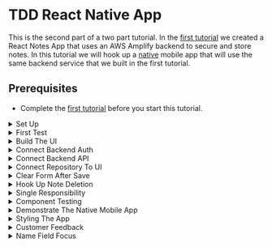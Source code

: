 # TDD React Native App

This is the second part of a two part tutorial. In the [first tutorial](https://github.com/pairing4good/tdd-amplify-react) we created a React Notes App that uses an AWS Amplify backend to secure and store notes. In this tutorial we will hook up a [native](https://en.wikipedia.org/wiki/Mobile_app#Native_app) mobile app that will use the same backend service that we built in the first tutorial.

## Prerequisites

- Complete the [first tutorial](https://github.com/pairing4good/tdd-amplify-react) before you start this tutorial.

<details>
  <summary>Set Up</summary>

## Set Up

- Run `npm install --global expo-cli`
- `cd` to the directory where you store your git repositories
- Run `expo init tdd-amplify-react-native` and select the `blank` template when prompted.
- Run `cd tdd-amplify-react-native`
- Run `npm start`
- In the `Metro Bundler` window found at http://localhost:19002/ click the `Run in web browser` option on the left navigation
- You should see the following message in your browser `Open up App.js to start working on your app!`

- Commit

[Code for this section](https://github.com/pairing4good/tdd-amplify-react-native/commit/e394249d96eba901075e26b1832ea54fec24ca41)

</details>

<details>
  <summary>First Test</summary>

## First Test

- In a new terminal window run `npm install cypress --save-dev` to install Cypress via [npm](https://www.npmjs.com):
- Run `npx cypress open`
- Configure the base url in the `cypress.json` file

```js
{
    "baseUrl": "http://localhost:19006"
}
```

- One of the benefits of using Expo is that it provides multiple ways to access your application. For this test we are using the web browser version to quickly verify the apps behavior.

- Run one or two of the Cypress `examples` to make sure everything is set up correctly.
- **Once you have verified that Cypress is running correctly, delete the `cypress/integration/examples/` directory so that your tests will run faster on your [Continuous Integration (CI) Server](https://en.wikipedia.org/wiki/Continuous_integration).**
- Create a new test called `note.spec.js` under the `cypress\integration\` directory in your project
- Add the following tests to drive the same UI that you created in the first tutorial.

```js
describe("Note Capture", () => {
  before(() => {
    cy.visit("/");
  });

  it("should have header", () => {
    cy.get("[data-testid=note-header]").should("have.text", "My Notes App");
  });

  it("should create a note when name and description provided", () => {
    //cy.get('[data-testid=test-name-0]').should('not.exist');
    //cy.get('[data-testid=test-description-0]').should('not.exist');

    cy.get("[data-testid=note-name-field]").type("test note");
    cy.get("[data-testid=note-description-field]").type(
      "test note description"
    );
    cy.get("[data-testid=note-form-submit]").click();

    // cy.get('[data-testid=note-name-field]').should('have.value', '');
    // cy.get('[data-testid=note-description-field]').should('have.value', '');

    cy.get("[data-testid=test-name-0]").should("have.text", "test note");
    cy.get("[data-testid=test-description-0]").should(
      "have.text",
      "test note description"
    );
  });

  it("should delete note", () => {
    cy.get("[data-testid=test-button-0]").click();

    // cy.get('[data-testid=test-name-0]').should('not.exist')
    // cy.get('[data-testid=test-description-0]').should('not.exist')
  });

  it("should have an option to sign out", () => {
    cy.get("[data-testid=aws-amplify__auth--sign-out-button]").click();
    cy.get(
      "[data-testid=aws-amplify__auth--sign-in-to-your-account-text]"
    ).should("exist");
  });
});
```

- The commented out lines (`//`) will not work until we hook up the backend API

- Run `expo start --web`

Before we proceed let's add a script to run cypress into the `package.json` file in the `scripts` section.

```js
"scripts": {
    "start": "react-scripts start",
    "build": "react-scripts build",
    "test": "react-scripts test",
    "eject": "react-scripts eject",
    "cypress:open": "cypress open"
  }
```

- Now you can run `npm run cypress:open` to open cypress
- Select the `note.spec.js` test

- The tests are Red

Our objective will be to get to Green as quickly as we can in the simplest way possible. Since the backend already exists we will use it as is and build out just enough UI to make it turn Green. Once it is Green then we will Refactor.

[Code for this section](https://github.com/pairing4good/tdd-amplify-react-native/commit/a891634380beff0c0b68a89b7024b2636b36d531)

</details>

<details>
  <summary>Build The UI</summary>

## Build The UI

Build out the simplest UI that will cause the Cypress test to go Green. Once we have green then we will refactor and expand the UI's functionality.

```js
import React from "react";
import { Text, View, TextInput, Button } from "react-native";

export default function App() {
  return (
    <View>
      <Text testID="note-header">My Notes App</Text>
      <TextInput testID="note-name-field" />
      <TextInput testID="note-description-field" />
      <Button testID="note-form-submit" title="Create Note" />

      <Text testID="test-name-0">test note</Text>
      <Text testID="test-description-0">test note description</Text>
      <Button testID="test-button-0" title="Delete note" />
    </View>
  );
}
```

- React Native uses different components than React

  - [View](https://reactnative.dev/docs/view)
  - [Text](https://reactnative.dev/docs/text)
  - [TextInput](https://reactnative.dev/docs/textinput)
  - [Button](https://reactnative.dev/docs/button)

- In React Native `testID` replaces React's `data-testid` but they both render to the same element id in the web.

- Run the Cypress test
- Green
- Commit

[Code for this section](https://github.com/pairing4good/tdd-amplify-react-native/commit/8841993a22da1eb4fdb146870df0c049aa1cdcfe)

</details>

<details>
  <summary>Connect Backend Auth</summary>

## Connect Backend Auth

We want to reuse the same Amplify backend authentication that we created in the first tutorial.

- Go to http://console.aws.amazon.com/
- Select `AWS Amplify`
- Select the application you created in the first tutorial
- Select the `Backend environments` tab
- Select the `Local setup instructions` section
- Copy the provided command (ie: `amplify pull --appId xxxxxxxxxxx --envName xxx`)
- Run the command you copied at the root of your project

```
? Choose your default editor: Visual Studio Code
? Choose the type of app that you're building: javascript
Please tell us about your project
? What javascript framework are you using: react-native
? Source Directory Path:  /
? Distribution Directory Path: /
? Build Command:  npm run-script build
? Start Command: npm run-script start
? Do you plan on modifying this backend?: No
```

- This created the `aws-export.js` and added it to `.gitignore` so that your user credentials are not committed
- Run `npm install aws-amplify-react-native`

- Add authentication to `App.js`

```js
...
import { withAuthenticator } from "aws-amplify-react-native"
import Amplify from "aws-amplify"
import awsconfig from './aws-exports';

Amplify.configure({
  ...awsconfig,
  Analytics: {
    disabled: true,
  },
});

function App() {
  return (
...
  );
}

export default withAuthenticator(App, true)
```

- The `aws-amplify-react-native` library has an [issue](https://github.com/aws-amplify/amplify-js/issues/5918) that requires adding the `Analytics: {disabled: true}` option to the `Amplify.configure` function.

- Add the following to the bottom of the `cypress/support/commands.js` file

```js
const Auth = require("aws-amplify").Auth;
import "cypress-localstorage-commands";
const username = Cypress.env("username");
const password = Cypress.env("password");
const userPoolId = Cypress.env("userPoolId");
const clientId = Cypress.env("clientId");

const awsconfig = {
  aws_user_pools_id: userPoolId,
  aws_user_pools_web_client_id: clientId,
};
Auth.configure(awsconfig);

Cypress.Commands.add("signIn", () => {
  cy.then(() => Auth.signIn(username, password)).then((cognitoUser) => {
    const idToken = cognitoUser.signInUserSession.idToken.jwtToken;
    const accessToken = cognitoUser.signInUserSession.accessToken.jwtToken;

    const makeKey = (name) => `CognitoIdentityServiceProvider
        .${cognitoUser.pool.clientId}
        .${cognitoUser.username}.${name}`;

    cy.setLocalStorage(makeKey("accessToken"), accessToken);
    cy.setLocalStorage(makeKey("idToken"), idToken);
    cy.setLocalStorage(
      `CognitoIdentityServiceProvider.${cognitoUser.pool.clientId}.LastAuthUser`,
      cognitoUser.username
    );
  });
  cy.saveLocalStorage();
});
```

- Create a new file at the root of your project named `cypress.env.json` with the following content

```json
{
  "username": "[Login username you just created]",
  "password": "[Login password you just created]",
  "userPoolId": "[The `aws_user_pools_id` value found in your `src/aws-exports.js`]",
  "clientId": "[The `aws_user_pools_web_client_id` value found in your `src/aws-exports.js`]"
}
```

- Add `cypress.env.json` to `.gitignore` so that it will not be committed and pushed to GitHub

```
#amplify
amplify/\#current-cloud-backend
...
amplifyconfiguration.dart
amplify-build-config.json
amplify-gradle-config.json
amplifytools.xcconfig
.secret-*
cypress.env.json
```

- Add the following set ups and tear downs to `cypress/integration/note.spec.js`

```js
before(() => {
  cy.signIn();
  cy.visit("/");
});

after(() => {
  cy.clearLocalStorageSnapshot();
  cy.clearLocalStorage();
});

beforeEach(() => {
  cy.restoreLocalStorage();
});

afterEach(() => {
  cy.saveLocalStorage();
});
```

- Run the Cypress tests
- Green!
- Commit

[Code for this section](https://github.com/pairing4good/tdd-amplify-react-native/commit/1fb5a25acc72e15c053ea1ad5df988a704540d80)

</details>

<details>
  <summary>Connect Backend API</summary>

## Connect Backend API

We want to reuse the same Amplify backend API that we created in the first tutorial.

- Go to http://console.aws.amazon.com/
- Select `AWS AppSync`
- Select the application you created in the first tutorial
- In the `Integrate with your app` section select the `JavaScript` tab
- Copy the `amplify add codegen --apiId xxxxxxxxxxxxxxxxxxxx` command
- Select `Schema` on the left navigation bar
- Click the `Export schema` dropdown
- Select `schema.json`
- Once it has downloaded move the file to the root of your project
- Run the command you copied (`amplify add codegen --apiId xxxxxxxxxxxxxxxxxxxx`)

```
? Choose the type of app that you're building: javascript
? What javascript framework are you using: react-native
? Choose the code generation language target: javascript
? Enter the file name pattern of graphql queries, mutations and subscriptions: src/graphql/**/*.js
? Do you want to generate/update all possible GraphQL operations - queries, mutations and subscriptions: Yes
? Enter maximum statement depth [increase from default if your schema is deeply nested]: 2
```

- Create a new folder in the `src` directory called `test`
- Create a new file named `NoteRepository.test.js`

```js
import { save, findAll, deleteById } from "../common/NoteRepository";
import { API } from "aws-amplify";
import {
  createNote as createNoteMutation,
  deleteNote as deleteNoteMutation,
} from "../graphql/mutations";
import { listNotes } from "../graphql/queries";

const mockGraphql = jest.fn();
const id = "test-id";

beforeEach(() => {
  API.graphql = mockGraphql;
});

afterEach(() => {
  jest.clearAllMocks();
});

it("should create a new note", () => {
  const note = { name: "test name", description: "test description" };

  save(note);

  expect(mockGraphql.mock.calls.length).toBe(1);
  expect(mockGraphql.mock.calls[0][0]).toStrictEqual({
    query: createNoteMutation,
    variables: { input: note },
  });
});

it("should findAll notes", () => {
  const note = { name: "test name", description: "test description" };

  findAll(note);

  expect(mockGraphql.mock.calls.length).toBe(1);
  expect(mockGraphql.mock.calls[0][0]).toStrictEqual({ query: listNotes });
});

it("should delete note by id", () => {
  deleteById(id);

  expect(mockGraphql.mock.calls.length).toBe(1);
  expect(mockGraphql.mock.calls[0][0]).toStrictEqual({
    query: deleteNoteMutation,
    variables: { input: { id } },
  });
});
```

- Run `npm install jest-expo --save-dev`
- Add the following to your `package.json` file

```json
"scripts": {
  ...
  "test": "jest --watch --testPathPattern=src/test"
},
"jest": {
  "preset": "jest-expo"
}
```

- Run `npm install react-test-renderer --save-dev`
- Run `npm install @react-native-community/netinfo`
- Run `npm run test`

- The tests go Red

- Create a new folder in the `src` directory called `common`
- Create a new file named `NoteRepository.js`

```js
import { API } from "aws-amplify";
import { listNotes } from "../graphql/queries";

export async function findAll() {
  const apiData = await API.graphql({ query: listNotes });
  return apiData.data.listNotes.items;
}
```

- One test goes Green

```js
...
import { createNote as createNoteMutation, deleteNote as deleteNoteMutation} from '../graphql/mutations';

...

export async function save(note){
    const apiData = await API.graphql({ query: createNoteMutation, variables: { input: note } });
    return apiData.data.createNote;
}
```

- One more test goes Green

```js
export async function deleteById(id) {
  return await API.graphql({
    query: deleteNoteMutation,
    variables: { input: { id } },
  });
}
```

- The final test goes Green
- Run the Cypress tests.
- Green!
- Commit

[Code for this section](https://github.com/pairing4good/tdd-amplify-react-native/commit/647dff44562ffa491d5fc1150986dfb3609fb0e2)

</details>

<details>
  <summary>Connect Repository To UI</summary>

## Connect Repository To UI

Now we will test drive the creation and listing of notes

- Uncomment the assertions that will drive us to save the note in `cypress/integration/note.spec.js`

```js
    it('should create a note when name and description provided', () => {
        cy.get('[data-testid=test-name-0]').should('not.exist');
        cy.get('[data-testid=test-description-0]').should('not.exist');
```

- We have a failing test that will drive our production code changes.

```js
import React, { useState, useEffect } from 'react';
...
import { findAll, save } from './src/common/NoteRepository';
...

function App() {
  const [notes, setNotes] = useState([]);
  const [formData, setFormData] = useState({ name: '', description: '' });

  useEffect(() => {
    fetchNotesCallback();
  }, []);

  async function fetchNotesCallback() {
    const notes = await findAll()
    if(notes)
      setNotes(notes);
    else
      setNotes([])
  }

  async function createNote() {
    const newNote = await save(formData);
    const updatedNoteList = [ ...notes, newNote ];
    setNotes(updatedNoteList);
  }

  return (
    <View>
      ...
      <TextInput testID="note-name-field"
        onChangeText={text => setFormData({
          ...formData, 'name': text}
        )}
        value={formData.name}/>

      <TextInput testID="note-description-field"
        onChangeText={text => setFormData({
          ...formData, 'description': text}
        )}
        value={formData.description}/>

      <Button testID="note-form-submit"
        title="Create Note"
        onPress={createNote}/>

      {
        notes.map((note, index) => (
          <div>
            <Text testID={"test-name-" + index}>{note.name}</Text>
            <Text testID={"test-description-" + index}>{note.description}</Text>
            <Button testID={"test-button-" + index} title="Delete note" />
          </div>
        ))
      }
    </View>
  );
}
...
```

Here are syntax differences between React and React Native

- React's `onChange` is replaced with `onChangeText` in React Native
- React passes an event `e` to the `onChange` function where React Native just passes the actual text to the `onChangeText` function
- React's `onClick` is replaced with `onPress` in React Native

- Rerun all of the tests
- Green!
- Commit

[Code for this section](https://github.com/pairing4good/tdd-amplify-react-native/commit/6dc746dd3ee168ef52d8cc8d7f90f5a8cdd5f68c)

</details>

<details>
  <summary>Clear Form After Save</summary>

## Clear Form After Save

Now we will test drive clearing the form values on save

- Uncomment the assertions that will drive us to clear the note form in `cypress/integration/note.spec.js`

```js
cy.get("[data-testid=note-name-field]").should("have.value", "");
cy.get("[data-testid=note-description-field]").should("have.value", "");
```

- We have a failing test that will drive our production code changes.

```js
...
function App() {
...
  async function createNote() {
    ...
    setFormData({name: '', description: ''});
  }
...
```

- Rerun all of the tests
- Green!
- Commit

[Code for this section](https://github.com/pairing4good/tdd-amplify-react-native/commit/b4351d11328af0a275c89c55573589bace4ff04a)

</details>

<details>
  <summary>Hook Up Note Deletion</summary>

## Hook Up Note Deletion

Now we will test drive the deletion of a note

- Uncomment the assertions that will drive us to delete a note in `cypress/integration/note.spec.js`

```js
cy.get("[data-testid=test-name-0]").should("not.exist");
cy.get("[data-testid=test-description-0]").should("not.exist");
```

- We have a failing test that will drive our production code changes.

```js
...
import { findAll, save, deleteById } from './src/common/NoteRepository';
...

function App() {
  ...

  async function deleteNoteCallback( id ) {
    const newNotesArray = notes.filter(note => note.id !== id);
    setNotes(newNotesArray);
    await deleteById(id);
  }

  return (
    <View>
      ...

      <Button testID="note-form-submit"
        title="Create Note"
        onPress={createNote}/>

      {
        notes.map((note, index) => (
          <div>
            ...
            <Button testID={"test-button-" + index}
              onPress={() => deleteNoteCallback(note.id)}
              title="Delete note" />
          </div>
        ))
      }
    </View>
  );
}
...
```

- Rerun all of the tests
- Green!
- Commit

[Code for this section](https://github.com/pairing4good/tdd-amplify-react-native/commit/2062f451c66e3032c540c06c62d5bb8d71f23ded)

</details>

<details>
  <summary>Single Responsibility</summary>

## Single Responsibility

The `App` component is doing way too much. Let's pull the form and the list out into separate components.

- Create a new `note` folder in the `src` directory
- Create a new component named `NoteForm.js` in the `note` directory
- Copy the form to this new component

```js
import React from "react";
import { TextInput, Button } from "react-native";

function NoteForm(props) {
  return (
    <div>
      <TextInput
        testID="note-name-field"
        onChangeText={(text) =>
          props.setFormData({
            ...props.formData,
            name: text,
          })
        }
        value={props.formData.name}
      />

      <TextInput
        testID="note-description-field"
        onChangeText={(text) =>
          props.setFormData({
            ...props.formData,
            description: text,
          })
        }
        value={props.formData.description}
      />

      <Button
        testID="note-form-submit"
        title="Create Note"
        onPress={props.createNote}
      />
    </div>
  );
}

export default NoteForm;
```

- Add the `NoteForm` component to `App.js`

```js
...
import { Text, View, Button } from 'react-native';
...
import NoteForm from './src/note/NoteForm';

...

  return (
    <View>
      ...

      <NoteForm setFormData={setFormData}
        formData={formData}
        createNote={createNote}/>

      ...
    </View>
  );
}
...
```

- Rerun all of your tests
- Green

- Pull out a `Header` component

```js
import React from "react";
import { Text } from "react-native";

function Header() {
  return <Text testID="note-header">My Notes App</Text>;
}

export default Header;
```

```js
...
import Header from './src/note/Header';
...
  return (
    <View>
      <Header/>
      ...
    </View>
  );
}
...
```

- Rerun all of your tests
- Green

- Pull out a `NoteList` component

```js
import React from "react";
import { Text, Button } from "react-native";

function NoteList(props) {
  return (
    <div>
      {props.notes.map((note, index) => (
        <div>
          <Text testID={"test-name-" + index}>{note.name}</Text>
          <Text testID={"test-description-" + index}>{note.description}</Text>
          <Button
            testID={"test-button-" + index}
            onPress={() => props.deleteNoteCallback(note.id)}
            title="Delete note"
          />
        </div>
      ))}
    </div>
  );
}

export default NoteList;
```

```js
...
import { View} from 'react-native';
...
import NoteList from './src/note/NoteList';

...

function App() {
  ...
  return (
    <View>
      ...
      <NoteList notes={notes}
        deleteNoteCallback={deleteNoteCallback}/>
    </View>
  );
}
...
```

- Rerun all of your tests
- Green
- Commit

[Code for this section](https://github.com/pairing4good/tdd-amplify-react-native/commit/44e1b06400d9baa0d5f2a4597401b3eda260b888)

</details>

<details>
  <summary>Component Testing</summary>

## Component Testing

Now that each concern has been pulled out into focused components, we need to move down the testing pyramid and write non-UI tests.

- Run `npm install --save-dev @testing-library/react-native`

- Create a new test `Header.test.js` in the `src/test/` directory

```js
import React from "react";
import { render } from "@testing-library/react-native";
import Header from "../note/Header";

test("should display header", () => {
  const { getByTestId } = render(<Header />);
  const heading = getByTestId("note-header");
  expect(heading.props.children).toBe("My Notes App");
});
```

- Run all the tests
- Green

- Create a new test `NoteList.test.js` in the `src/test/` directory

```js
import React from "react";
import { render, screen, fireEvent } from "@testing-library/react-native";
import NoteList from "../note/NoteList";

const deleteNoteCallback = jest.fn();

const defaultProps = {
  notes: [],
  deleteNoteCallback: deleteNoteCallback,
};

const setup = (props = {}) => {
  const setupProps = { ...defaultProps, ...props };
  return render(<NoteList {...setupProps} />);
};

test("should display nothing when no notes are provided", () => {
  const { queryByTestId } = setup();
  const firstNoteName = queryByTestId("test-name-0");

  expect(firstNoteName).toBeNull();
});
```

- Run all the tests
- Green

- Add another `NoteList` test

```js
test("should display one note when one notes is provided", () => {
  const note = { name: "test name", description: "test description" };
  const { queryByTestId } = setup({ notes: [note] });

  const firstNoteName = queryByTestId("test-name-0");
  expect(firstNoteName.props.children).toBe("test name");

  const firstNoteDescription = queryByTestId("test-description-0");
  expect(firstNoteDescription.props.children).toBe("test description");
});
```

- Run all the tests
- Green

- Add another `NoteList` test

```js
test("should display one note when one notes is provided", () => {
  const firstNote = { name: "test name 1", description: "test description 1" };
  const secondNote = { name: "test name 2", description: "test description 2" };
  const { queryByTestId } = setup({ notes: [firstNote, secondNote] });

  const firstNoteName = queryByTestId("test-name-0");
  expect(firstNoteName.props.children).toBe("test name 1");

  const firstNoteDescription = queryByTestId("test-description-0");
  expect(firstNoteDescription.props.children).toBe("test description 1");

  const secondNoteName = queryByTestId("test-name-1");
  expect(secondNoteName.props.children).toBe("test name 2");

  const secondNoteDescription = queryByTestId("test-description-1");
  expect(secondNoteDescription.props.children).toBe("test description 2");
});
```

- Run all the tests
- Green

- Add another `NoteList` test

```js
test("should delete note when clicked", () => {
  const note = {
    id: 1,
    name: "test name 1",
    description: "test description 1",
  };
  const notes = [note];
  const { getByTestId } = setup({ notes: notes });
  const button = getByTestId("test-button-0");

  fireEvent.press(button);

  expect(deleteNoteCallback.mock.calls.length).toBe(1);
  expect(deleteNoteCallback.mock.calls[0][0]).toStrictEqual(1);
});
```

- Run all the tests
- Green

- Add another `NoteList` test

```js
test("should throw an exception the note array is undefined", () => {
  expect(() => {
    render(<NoteList />);
  }).toThrowError();
});
```

- Run all the tests
- Green

- Create a new test `NoteForm.test.js` in the `src/test/` directory

```js
import React from "react";
import { render, screen, fireEvent } from "@testing-library/react-native";
import NoteForm from "../note/NoteForm";
import "@testing-library/jest-dom/extend-expect";

const createNoteCallback = jest.fn();
const setFormDataCallback = jest.fn();
const formData = { name: "", description: "" };

const setup = () => {
  return render(
    <NoteForm
      notes={[]}
      createNoteCallback={createNoteCallback}
      setFormDataCallback={setFormDataCallback}
      formData={formData}
    />
  );
};

test("should display a create note button", () => {
  const { getByTestId } = setup();
  const button = getByTestId("note-form-submit");

  expect(button.props.children[0].props.children.props.children).toBe(
    "Create Note"
  );
});
```

- Run all the tests
- Green

- Add another `NoteForm` test

```js
test("should display the name placeholder", () => {
  const { getByPlaceholderText } = setup();
  const input = getByPlaceholderText("Note Name");

  expect(input).toBeTruthy();
});
```

- Run all the tests
- **Red**

- Update the input with the placeholder

```js
<TextInput
  testID="note-name-field"
  onChangeText={(text) =>
    props.setFormData({
      ...props.formData,
      name: text,
    })
  }
  placeholder="Note Name"
  value={props.formData.name}
/>
```
- Run all the tests
- Green

- Add another `NoteForm` test

```js
test("should display the description placeholder", () => {
  const { getByPlaceholderText } = setup();
  const input = getByPlaceholderText("Note Description");

  expect(input).toBeTruthy();
});
```
- Run all the tests
- **Red**

- Update the input with the placeholder

```js
<TextInput
  testID="note-description-field"
  onChangeText={(text) =>
    props.setFormData({
      ...props.formData,
      description: text,
    })
  }
  placeholder="Note Description"
  value={props.formData.description}
/>
```
- Run all the tests
- Green

- Add another `NoteForm` test
```js
test('should require name and description', () => {
    formData.name = "";
    formData.description = "";
    const { getByTestId } = setup();

    const button = getByTestId('note-form-submit');

    fireEvent.press(button)

    expect(createNoteCallback.mock.calls.length).toBe(0);
});
```
- Run all the tests
- **Red**

- Add validation for name and description
```js
function NoteForm(props) {

  function createNote() {
      if (!props.formData.name || !props.formData.description) return;
      props.createNote();
      props.setFormData({name: '', description: ''});
  }
  
  return (
    <View>
        ...
        <Button testID="note-form-submit" 
            title="Create Note" 
            onPress={createNote}/>
    </View>
  );
}
...
```

```js
function App() {
  ...

  async function createNote() {
    const newNote = await save(formData);
    const updatedNoteList = [ ...notes, newNote ];
    setNotes(updatedNoteList); 
  }

  ...

  return (
    ...
  );
}
...
```
- I moved the form name and description reset to the `NoteForm` component to keep reset with the fields that it resets.
- Run all the tests
- Green

- Add another `NoteForm` test
```js
test('should require name when description provided', () => {
    formData.name = "";
    formData.description = "test description";
    const { getByTestId } = setup();

    const button = getByTestId('note-form-submit');

    fireEvent.press(button)

    expect(createNoteCallback.mock.calls.length).toBe(0);
});
```
- Run all the tests
- Green

- Add another `NoteForm` test
```js
test('should require description when name provided', () => {
    formData.name = "test name";
    formData.description = "";
    const { getByTestId } = setup();

    const button = getByTestId('note-form-submit');

    fireEvent.press(button)

    expect(createNoteCallback.mock.calls.length).toBe(0);
});
```
- Run all the tests
- Green

- Add another `NoteForm` test
```js
test('should add a new note when name and description are provided', () => {
    formData.name = "test name";
    formData.description = "test description";
    const { getByTestId } = setup();

    const button = getByTestId('note-form-submit');

    fireEvent.press(button)

    expect(createNoteCallback.mock.calls.length).toBe(1);
});
```
- Run all the tests
- Green

- Add another `NoteForm` test
```js
test('should add a new note when name and description are provided', () => {
    formData.name = "test name";
    formData.description = "test description";
    const { getByTestId } = setup();

    const button = getByTestId('note-form-submit');

    fireEvent.press(button)

    expect(setFormDataCallback).toHaveBeenCalledWith({name: '', description: ''});
});
```
- Run all the tests
- Green
- Commit

[Code for this section](https://github.com/pairing4good/tdd-amplify-react-native/commit/6c98e133369339d7ef5c4a4c6539c77835ae12cc)

</details>

<details>
  <summary>Demonstrate The Native Mobile App</summary>

## Demonstrate The Native Mobile App
Up until now we have been using Expos Web view to test drive this app.  
- Run `expo start`
- Open http://localhost:19002/
- Set up one of the following
  - [iPhone Expo App](https://apps.apple.com/app/apple-store/id982107779)
  - [Android Expo App](https://play.google.com/store/apps/details?id=host.exp.exponent&referrer=www)
  - [iOS Simulator](https://docs.expo.io/workflow/ios-simulator)
  - [Android Studio Emulator](https://docs.expo.io/workflow/android-studio-emulator)

I installed the iPhone Expo App from the Apple Store.  I used my iPhone camera to scan the [QR Code](https://en.wikipedia.org/wiki/QR_code) provided in the [Metro Bundler](http://localhost:19002).

- I entered a new note through my iPhone
- I opened the Amplify web app that I deployed in the first tutorial.
- I refreshed the web app and verified that the new note is listed.
- I added a note through the web but it did not list the new note on the mobile app

```
Given a new note was entered outside of the mobile app
When I pull down to refresh
Then the new note is listed
```
- This is a new user story that came out of the mobile native app demo.
- In order to test drive this we will set up the auto refresh in the `NoteList` component so we can pass in the function and the refresh interval.
```js
...
const fetchNotesCallback = jest.fn();

const defaultProps = { 
    notes: [],
    deleteNoteCallback: deleteNoteCallback,
    fetchNotesCallback: fetchNotesCallback,
    interval: 1
 };
  
...

test('should reload the note list on the specified interval', () => {
    const oneMillisecond = 1
    setup({interval: oneMillisecond});

    expect(fetchNotesCallback.mock.calls.length > 1).toBe(true);
});
```
- Run all the tests
- **Red**

```js
useEffect(() => {
  const interval = setInterval(() => { props.fetchNotesCallback() }, props.interval);
  return () => clearInterval(interval);
}, []);
```
- The `useEffect` React hook is called during the loading of the page by React Native.  
- Run all the tests
- Green
- Commit

While fetching new notes every second is one way to solve this problem, this is a very expensive way to solve this problem.  Imagine 1000 users were calling your GraphQL API every second all day long (~86 million calls).  For a production application it would be better to push changes out to each user.  [DynamoDB Streams](https://docs.aws.amazon.com/amazondynamodb/latest/developerguide/Streams.html) enable this functionality.  It's outside the scope of this tutorial to set this up.

[Code for this section](https://github.com/pairing4good/tdd-amplify-react-native/commit/86af35bf4af3a7d77e9f47b9f1d3b2d87da3ad38)

</details>

<details>
  <summary>Styling The App</summary>

## Styling The App
Now let's use [React Native Elements](https://reactnativeelements.com) toolkit to improve the Note Application's look-and-feel.

- Run `npm install react-native-elements`
- Run `npm install react-native-safe-area-context`

- Add [padding](https://developer.mozilla.org/en-US/docs/Web/CSS/padding) to the top level `View` component in `App.js`
```js
...
<View style={{padding: 20}}>
  ...
</View>
...
```

- In the `Header` component, switch the import of the `Text` component from `react-native` to `react-native-elements` and add `h1` to the new [Text](https://reactnativeelements.com/docs/text) component.
```js
...
import { Text } from 'react-native-elements';

function Header() {
  
  return (
    <Text testID="note-header" h1>My Notes App</Text>
  );
}
...
```

- In the `NoteForm` component, switch to use `react-native-elements`.  The component `TextInput` is replaced with `Input`.
```js
...
import {View } from 'react-native';
import {Input, Button } from 'react-native-elements';
...
  
  return (
    <View>
        <Input testID="note-name-field" 
        ...

        <Input testID="note-description-field" 
        ...

        <Button testID="note-form-submit" 
        ...
    </View>
  );
}
...
```

- In the `NoteList` component, switch to use `react-native-elements`.  The notes use a `Card` style similar to what was used in the first tutorial.  The notes also use a [ScrollView](https://reactnative.dev/docs/scrollview) in order for users to view their entire list of notes.
```js
...
import {SafeAreaView, ScrollView,} from 'react-native';
import {Card, Button, Text, ListItem} from 'react-native-elements';

function NoteList(props) {
...
  return (
    <SafeAreaView style={{flex: 1}}>
      <ScrollView>
        {
            props.notes.map((note, index) => (
              <ListItem key={index}>
                  <Card containerStyle={{flex: 1}}>
                      <Card.Title testID={"test-name-" + index}>{note.name}</Card.Title>
                      <Card.Divider/>
                      <Text testID={"test-description-" + index}>{note.description}</Text>
                      <Button testID={"test-button-" + index }  
                        style={{padding: 10}}
                        onPress={() => props.deleteNoteCallback(note.id)}
                        title="Delete note"/>
                  </Card>
                </ListItem>
            ))
        }
        </ScrollView>
      </SafeAreaView>
  );
}
...
```

- Run all the tests
- Red

- The structure of the `NoteForm` component changed so one of the component test is breaking.  Update the test to point to the new location.
```js
test('should display a create note button', () => {
    const { getByTestId } = setup();
    const button = getByTestId('note-form-submit')
    
    expect(button.props.children[0].props.children[2].props.children).toBe('Create Note')
});
```

- Run all the tests
- Green
- Commit

[Code for this section](https://github.com/pairing4good/tdd-amplify-react-native/commit/4dab8bb942d3f549719134d3467927970fcb6de6)

</details>

<details>
  <summary>Customer Feedback</summary>

## Customer Feedback
Be sure to have a regular time set up with your customers to demonstrate your working application.  Also release an [MVP](https://en.wikipedia.org/wiki/Minimum_viable_productLo) as soon as possible.  Let your users install the app on their devices and start using it.  

As our users started to use the app they provided the following requested user story. 
```
Given that a valid name and description was entered
When I Create the Note
Then focus my cursor on the Note Name field
```

</details>

<details>
  <summary>Name Field Focus</summary>

## Name Field Focus
Based on customer feedback let's test drive focus on the `name` input after a note is created.
```js
it('should create a note when name and description provided', () => {
    ...
    cy.get('[data-testid=note-form-submit]').click();

    cy.focused().should('have.attr', 'data-testid', 'note-name-field');

    ...
});
```

- Run all test
- **Red**

```js
import React, { useRef } from 'react';
...

function NoteForm(props) {

  const noteName = useRef(null);

  function createNote() {
      ...
      noteName.current.focus();
  }
  
  return (
    <View>
        <Input testID="note-name-field" 
            onChangeText={text => props.setFormData({ 
            ...props.formData, 'name': text}
            )}
            placeholder="Note Name"
            ref={noteName}
            value={props.formData.name}/>

        ...
    </View>
  );
}
...
```
- The [useRef](https://reactjs.org/docs/hooks-reference.html#useref) hook provides a reference that you can register on the `ref` attribute.  Then in the on submit callback add the call to set the focus on the referenced input.

- Run all the tests
- Green
- Commit

[Code for this section](https://github.com/pairing4good/tdd-amplify-react-native/commit/873992fb0b9d411486b536accbb5415cbefbf3e7)

</details>